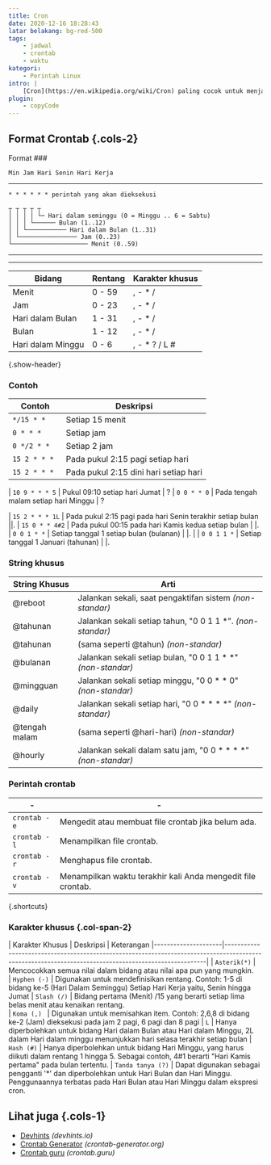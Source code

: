 ```yaml
---
title: Cron
date: 2020-12-16 18:28:43
latar belakang: bg-red-500
tags:
    - jadwal
    - crontab
    - waktu
kategori:
    - Perintah Linux
intro: |
    [Cron](https://en.wikipedia.org/wiki/Cron) paling cocok untuk menjadwalkan tugas yang berulang. Penjadwalan tugas satu kali dapat dilakukan dengan menggunakan utilitas at yang terkait.
plugin:
    - copyCode
---
```



Format Crontab {.cols-2}
------

Format ###

```
Min Jam Hari Senin Hari Kerja
```

-------

```
* * * * * * perintah yang akan dieksekusi
```

```
┬ ┬ ┬ ┬ ┬
│ │ │ │ └─ Hari dalam seminggu (0 = Minggu .. 6 = Sabtu)
│ │ │ └────── Bulan (1..12)
│ │ └─────────── Hari dalam Bulan (1..31)
│ └──────────────── Jam (0..23)
└───────────────────── Menit (0..59)
```

------
------

| Bidang | Rentang | Karakter khusus
|--------------|--------|--------------------|
| Menit | 0 - 59 | , - * / |
| Jam | 0 - 23 | , - * / |
| Hari dalam Bulan | 1 - 31 | , - * / | ? / L W |
Bulan | 1 - 12 | , - * / | | Bulan
| Hari dalam Minggu | 0 - 6 | , - * ? / L # |
{.show-header}


### Contoh

| Contoh | Deskripsi
|----------------|------------------------|
| `*/15 * *` | Setiap 15 menit | |.
| `0 * * *` | Setiap jam | |.
| `0 */2 * *` | Setiap 2 jam
| `15 2 * * *` | Pada pukul 2:15 pagi setiap hari ||.
| `15 2 * * * ` | Pada pukul 2:15 dini hari setiap hari | |.

| `10 9 * * * 5` | Pukul 09:10 setiap hari Jumat | ?
| `0 0 * * 0` | Pada tengah malam setiap hari Minggu | ?

| `15 2 * * * 1L` | Pada pukul 2:15 pagi pada hari Senin terakhir setiap bulan ||.
| `15 0 * * 4#2` | Pada pukul 00:15 pada hari Kamis kedua setiap bulan | |.
| `0 0 1 * *` | Setiap tanggal 1 setiap bulan (bulanan) | |.
| | `0 0 1 1 *` | Setiap tanggal 1 Januari (tahunan) | |.




### String khusus

| String Khusus | Arti
|----------------|----------------------------------------------------|
| @reboot | Jalankan sekali, saat pengaktifan sistem _(non-standar)_ |
| @tahunan | Jalankan sekali setiap tahun, "0 0 1 1 *". _(non-standar)_ | | @tahunan
| @tahunan | (sama seperti @tahun) _(non-standar)_ | |
| @bulanan | Jalankan sekali setiap bulan, "0 0 1 1 * *" _(non-standar)_ | | @minggu
| @mingguan | Jalankan sekali setiap minggu, "0 0 * * 0" _(non-standar)_ | | @mingguan
| @daily | Jalankan sekali setiap hari, "0 0 * * * *" _(non-standar)_ | | @malam | (tidak standar)
| @tengah malam | (sama seperti @hari-hari) _(non-standar)_ | |
| @hourly | Jalankan sekali dalam satu jam, "0 0 * * * *" _(non-standar)_ | | @malam


### Perintah crontab


| - | - |
|--------------|-------------------------------------------------------------------------|
| `crontab -e` | Mengedit atau membuat file crontab jika belum ada.
| `crontab -l` | Menampilkan file crontab.                                               
| `crontab -r` | Menghapus file crontab.                                                |
| `crontab -v` | Menampilkan waktu terakhir kali Anda mengedit file crontab.
{.shortcuts}


### Karakter khusus {.col-span-2}
| Karakter Khusus | Deskripsi | Keterangan
|---------------------|------------------------------------------------------------------------------------------------------------------------------------------------------|
| `Asterik(*)` | Mencocokkan semua nilai dalam bidang atau nilai apa pun yang mungkin.                                                                                               
| `Hyphen (-)` | Digunakan untuk mendefinisikan rentang. Contoh: 1-5 di bidang ke-5 (Hari Dalam Seminggu) Setiap Hari Kerja yaitu, Senin hingga Jumat
| `Slash (/)` | Bidang pertama (Menit) /15 yang berarti setiap lima belas menit atau kenaikan rentang.                                                                            
| `Koma (,) ` | Digunakan untuk memisahkan item. Contoh: 2,6,8 di bidang ke-2 (Jam) dieksekusi pada jam 2 pagi, 6 pagi dan 8 pagi
| `L` | Hanya diperbolehkan untuk bidang Hari dalam Bulan atau Hari dalam Minggu, 2L dalam Hari dalam minggu menunjukkan hari selasa terakhir setiap bulan
| `Hash (#)` | Hanya diperbolehkan untuk bidang Hari Minggu, yang harus diikuti dalam rentang 1 hingga 5. Sebagai contoh, 4#1 berarti "Hari Kamis pertama" pada bulan tertentu. 
| `Tanda tanya (?)` | Dapat digunakan sebagai pengganti '*' dan diperbolehkan untuk Hari Bulan dan Hari Minggu. Penggunaannya terbatas pada Hari Bulan atau Hari Minggu dalam ekspresi cron.  



## Lihat juga {.cols-1}

* [Devhints](https://devhints.io/cron) _(devhints.io)_
* [Crontab Generator](https://crontab-generator.org/) _(crontab-generator.org)_
* [Crontab guru](https://crontab.guru/) _(crontab.guru)_
